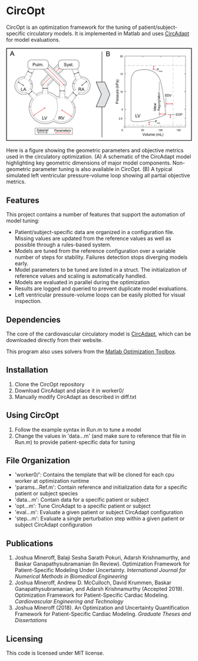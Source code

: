 # CircOpt

CircOpt is an optimization framework for the tuning of patient/subject-specific circulatory models. It is implemented in Matlab and uses [CircAdapt](http://www.circadapt.org) for model evaluations.

![Inputs and outputs of CircOpt process](CircOptFlow.png)

Here is a figure showing the geometric parameters and objective metrics used in the circulatory optimization. (A) A schematic of the CircAdapt model highlighting key geometric dimensions of major model components. Non-geometric parameter tuning is also available in CircOpt. (B) A typical simulated left ventricular pressure-volume loop showing all partial objective metrics.

## Features
This project contains a number of features that support the automation of model tuning: 
* Patient/subject-specific data are organized in a configuration file. Missing values are updated from the reference values as well as possible through a rules-based system.
* Models are tuned from the reference configuration over a variable number of steps for stability. Failures detection stops diverging models early.
* Model parameters to be tuned are listed in a struct. The initialization of reference values and scaling is automatically handled.
* Models are evaluated in parallel during the optimization 
* Results are logged and queried to prevent duplicate model evaluations. 
* Left ventricular pressure-volume loops can be easily plotted for visual inspection.

## Dependencies
The core of the cardiovascular circulatory model is [CircAdapt](http://www.circadapt.org), which can be downloaded directly from their website.

This program also uses solvers from the [Matlab Optimization Toolbox](https://www.mathworks.com/products/optimization.html).

## Installation
1. Clone the CircOpt repository
2. Download CircAdapt and place it in worker0/
3. Manually modify CircAdapt as described in diff.txt

## Using CircOpt
1. Follow the example syntax in Run.m to tune a model
2. Change the values in 'data...m' (and make sure to reference that file in Run.m) to provide patient-specific data for tuning

## File Organization
* 'worker0/': Contains the template that will be cloned for each cpu worker at optimization runtime
* 'params...Ref.m': Contain reference and initialization data for a specific patient or subject species
* 'data...m': Contain data for a specific patient or subject
* 'opt...m': Tune CircAdapt to a specific patient or subject
* 'eval...m': Evaluate a given patient or subject CircAdapt configuration
* 'step...m': Evaluate a single perturbation step within a given patient or subject CircAdapt configuration

## Publications
1. Joshua Mineroff, Balaji Sesha Sarath Pokuri, Adarsh Krishnamurthy, and Baskar Ganapathysubramanian (In Review). Optimization Framework for Patient-Specific Modeling Under Uncertainty. _International Journal for Numerical Methods in Biomedical Engineering_
2. Joshua Mineroff, Andrew D. McCulloch, David Krummen, Baskar Ganapathysubramanian, and Adarsh Krishnamurthy (Accepted 2019). Optimization Framework for Patient-Specific Cardiac Modeling. _Cardiovascular Engineering and Technology_
3. Joshua Mineroff (2018). An Optimization and Uncertainty Quantification Framework for Patient-Specific Cardiac Modeling. _Graduate Theses and Dissertations_

## Licensing
This code is licensed under MIT license.

